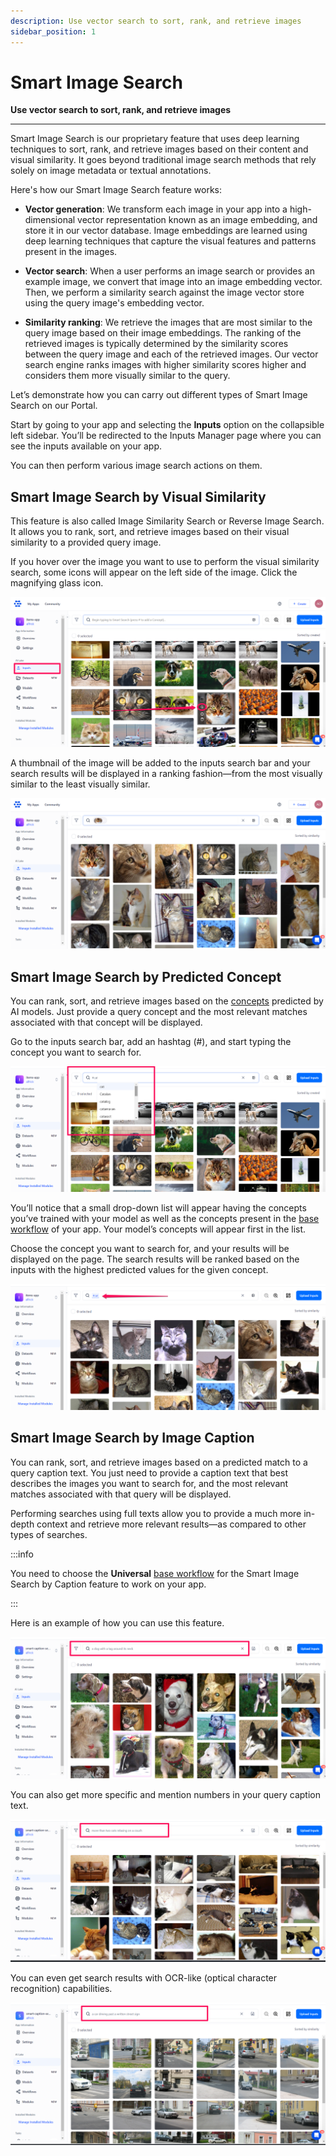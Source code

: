 ```yaml
---
description: Use vector search to sort, rank, and retrieve images
sidebar_position: 1
---
```


# Smart Image Search

**Use vector search to sort, rank, and retrieve images**
<hr />

Smart Image Search is our proprietary feature that uses deep learning techniques to sort, rank, and retrieve images based on their content and visual similarity. It goes beyond traditional image search methods that rely solely on image metadata or textual annotations.

Here's how our Smart Image Search feature works:

- **Vector generation**: We transform each image in your app into a high-dimensional vector representation known as an image embedding, and store it in our vector database. Image embeddings are learned using deep learning techniques that capture the visual features and patterns present in the images.

- **Vector search**: When a user performs an image search or provides an example image, we convert that image into an image embedding vector. Then, we perform a similarity search against the image vector store using the query image's embedding vector.

- **Similarity ranking**: We retrieve the images that are most similar to the query image based on their image embeddings. The ranking of the retrieved images is typically determined by the similarity scores between the query image and each of the retrieved images. Our vector search engine ranks images with higher similarity scores higher and considers them more visually similar to the query. 

Let’s demonstrate how you can carry out different types of Smart Image Search on our Portal. 

Start by going to your app and selecting the **Inputs** option on the collapsible left sidebar. You’ll be redirected to the Inputs Manager page where you can see the inputs available on your app. 

You can then perform various image search actions on them. 

## Smart Image Search by Visual Similarity

This feature is also called Image Similarity Search or Reverse Image Search. It allows you to rank, sort, and retrieve images based on their visual similarity to a provided query image. 

If you hover over the image you want to use to perform the visual similarity search, some icons will appear on the left side of the image. Click the magnifying glass icon. 

![smart image search by visual similarity](/img/smart-search/search_1.png)

A thumbnail of the image will be added to the inputs search bar and your search results will be displayed in a ranking fashion—from the most visually similar to the least visually similar.

![smart image search results](/img/smart-search/search_2.png)

## Smart Image Search by Predicted Concept

You can rank, sort, and retrieve images based on the [concepts](https://docs.clarifai.com/portal-guide/concepts/create-get-update-delete) predicted by AI models. Just provide a query concept and the most relevant matches associated with that concept will be displayed. 

Go to the inputs search bar, add an hashtag (#), and start typing the concept you want to search for. 

![smart image search results](/img/smart-search/search_3.png)

You’ll notice that a small drop-down list will appear having the concepts you’ve trained with your model as well as the concepts present in the [base workflow](https://docs.clarifai.com/clarifai-basics/applications/application-settings#base-workflow) of your app. Your model’s concepts will appear first in the list. 

Choose the concept you want to search for, and your results will be displayed on the page. The search results will be ranked based on the inputs with the highest predicted values for the given concept.

![smart image search results](/img/smart-search/search_4.png)

## Smart Image Search by Image Caption

You can rank, sort, and retrieve images based on a predicted match to a query caption text. You just need to provide a caption text that best describes the images you want to search for, and the most relevant matches associated with that query will be displayed.

Performing searches using full texts allow you to provide a much more in-depth context and retrieve more relevant results—as compared to other types of searches. 

:::info

You need to choose the **Universal** [base workflow](https://docs.clarifai.com/clarifai-basics/applications/application-settings#base-workflow) for the Smart Image Search by Caption feature to work on your app.  

:::

Here is an example of how you can use this feature.

![smart image search results](/img/smart-search/search_10.png)
 
You can also get more specific and mention numbers in your query caption text.

![smart image search results](/img/smart-search/search_12.png)

You can even get search results with OCR-like (optical character recognition) capabilities.

![smart image search results](/img/smart-search/search_11.png)

